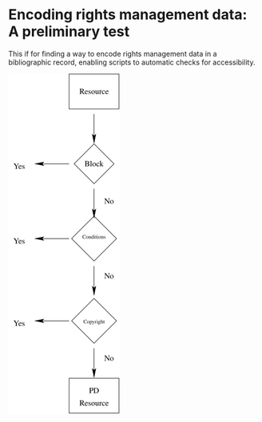 
# Encoding rights management data: A preliminary test

This if for finding a way to encode rights management data in a
bibliographic record, enabling scripts to automatic checks for
accessibility.

![Descision tree](decision-tree.svg)
<img serc="./decision-tree.svg">
